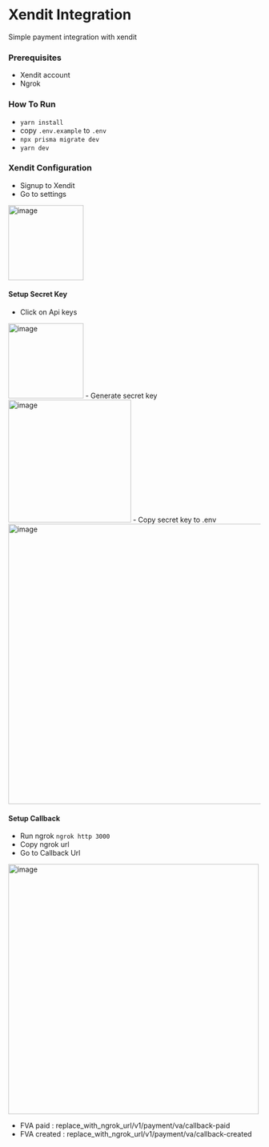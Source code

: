 # Xendit Integration

Simple payment integration with xendit

### Prerequisites

- Xendit account
- Ngrok

### How To Run
- `yarn install`
- copy `.env.example` to `.env`
- `npx prisma migrate dev`
- `yarn dev`

### Xendit Configuration
- Signup to Xendit
- Go to settings 
<img width="150" alt="image" src="https://user-images.githubusercontent.com/39044004/236889943-ba7606f5-733b-4ff2-85b8-1ca5e6383723.png">

#### Setup Secret Key
- Click on Api keys
<img width="150" alt="image" src="https://user-images.githubusercontent.com/39044004/236890160-36cdc452-6ff0-40d1-be18-27b23c6303e0.png">
- Generate secret key
<img width="245" alt="image" src="https://user-images.githubusercontent.com/39044004/236890347-43c13fc2-ba4a-46bd-8aa5-eaf57b4a6800.png">
- Copy secret key to .env
<img width="560" alt="image" src="https://user-images.githubusercontent.com/39044004/236890626-5e6f2ef2-f61d-4604-8526-965c82392e3d.png">

#### Setup Callback
- Run ngrok `ngrok http 3000`
- Copy ngrok url
- Go to Callback Url 
<img width="500" alt="image" src="https://user-images.githubusercontent.com/39044004/236891405-97f78bc9-e53c-458e-b12d-845bbc38b16e.png">

- FVA paid : replace_with_ngrok_url/v1/payment/va/callback-paid
- FVA created : replace_with_ngrok_url/v1/payment/va/callback-created
